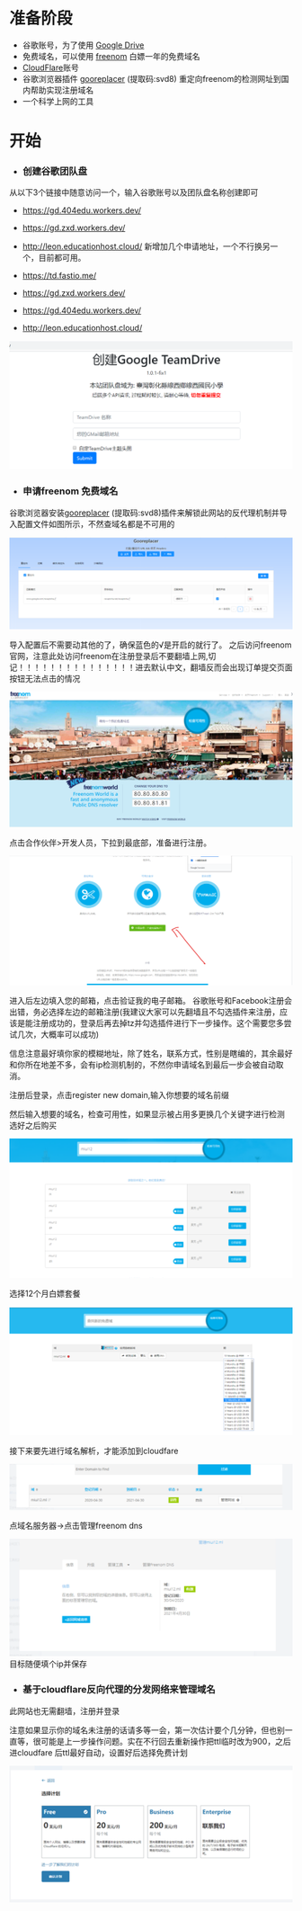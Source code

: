 # 准备阶段
* 谷歌账号，为了使用 [Google Drive](https://www.google.com/intl/zh-CN/drive/)
* 免费域名，可以使用 [freenom](https://www.freenom.com) 白嫖一年的免费域名
* [CloudFlare](https://dash.cloudflare.com/login)账号
* 谷歌浏览器插件 [gooreplacer](https://pan.baidu.com/s/1u1JilxWO7Qm79C6TE0cFkw) (提取码:svd8) 重定向freenom的检测网址到国内帮助实现注册域名
* 一个科学上网的工具

# 开始
 * ### 创建谷歌团队盘
 从以下3个链接中随意访问一个，输入谷歌账号以及团队盘名称创建即可

 * https://gd.404edu.workers.dev/ 
 * https://gd.zxd.workers.dev/ 
 * http://leon.educationhost.cloud/ 
 新增加几个申请地址，一个不行换另一个，目前都可用。

 * https://td.fastio.me/
 * https://gd.zxd.workers.dev/
 * https://gd.404edu.workers.dev/
 * http://leon.educationhost.cloud/

 ![](/asset/img/1590390639(1).png)
 * ### 申请freenom 免费域名
 谷歌浏览器安装[gooreplacer](https://pan.baidu.com/s/1u1JilxWO7Qm79C6TE0cFkw) (提取码:svd8)插件来解锁此网站的反代理机制并导入配置文件如图所示，不然查域名都是不可用的

![](/asset/img/1590391267(1).png)

导入配置后不需要动其他的了，确保蓝色的√是开启的就行了。
之后访问freenom官网，注意此处访问freenom在注册登录后不要翻墙上网,切记！！！！！！！！！！！！！！！进去默认中文，翻墙反而会出现订单提交页面按钮无法点击的情况

![](/asset/img/1590391409(1).png)

点击合作伙伴>开发人员，下拉到最底部，准备进行注册。

![](/asset/img/1590391471(1).png)

进入后左边填入您的邮箱，点击验证我的电子邮箱。
谷歌账号和Facebook注册会出错，务必选择左边的邮箱注册(我建议大家可以先翻墙且不勾选插件来注册，应该是能注册成功的，登录后再去掉tz并勾选插件进行下一步操作。这个需要您多尝试几次，大概率可以成功)

信息注意最好填你家的模糊地址，除了姓名，联系方式，性别是瞎编的，其余最好和你所在地差不多，会有ip检测机制的，不然你申请域名到最后一步会被自动取消。

注册后登录，点击register new domain,输入你想要的域名前缀

然后输入想要的域名，检查可用性，如果显示被占用多更换几个关键字进行检测
选好之后购买

![](/asset/img/1590391670(1).png)

选择12个月白嫖套餐

![](/asset/img/1590391825(1).png)

接下来要先进行域名解析，才能添加到cloudfare

![](/asset/img/1590391890(1).png)

点域名服务器->点击管理freenom dns

![](/asset/img/1590391963(1).png)
目标随便填个ip并保存

* ### 基于cloudflare反向代理的分发网络来管理域名
此网站也无需翻墙，注册并登录
 
注意如果显示你的域名未注册的话请多等一会，第一次估计要个几分钟，但也别一直等，很可能是上一步操作问题。实在不行回去重新操作把ttl临时改为900，之后进cloudfare 后ttl最好自动，设置好后选择免费计划

![](/asset/img/1590392171(1).png)







 
